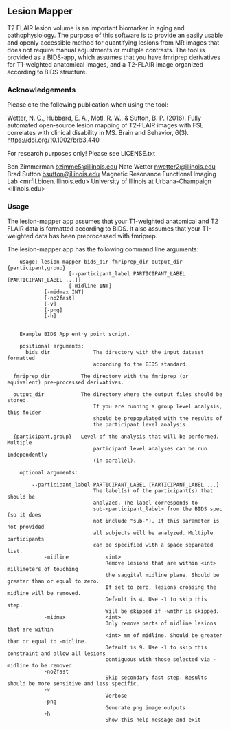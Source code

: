 ## Lesion Mapper

T2 FLAIR lesion volume is an important biomarker in aging and pathophysiology. The purpose of this software is to provide an easily usable and openly accessible method for quantifying lesions from MR images that does not require manual adjustments or multiple contrasts. The tool is provided as a BIDS-app, which assumes that you have fmriprep derivatives for T1-weighted anatomical images, and a T2-FLAIR image organized according to BIDS structure. 



### Acknowledgements

Please cite the following publication when using the tool:

Wetter, N. C., Hubbard, E. A., Motl, R. W., & Sutton, B. P. (2016). Fully automated open‐source lesion mapping of T2‐FLAIR images with FSL correlates with clinical disability in MS. Brain and Behavior, 6(3). https://doi.org/10.1002/brb3.440

For research purposes only! Please see LICENSE.txt

Ben Zimmerman <bzimme5@illinois.edu>
Nate Wetter <nwetter2@illinois.edu>
Brad Sutton <bsutton@illinois.edu>
Magnetic Resonance Functional Imaging Lab <mrfil.bioen.illinois.edu>
University of Illinois at Urbana-Champaign <illinois.edu>

### Usage 

The lesion-mapper app assumes that your T1-weighted anatomical and T2 FLAIR data is formatted according to BIDS. It also assumes that your T1-weighted data has been preprocessed with fmriprep. 

The lesion-mapper app has the following command line arguments:

		usage: lesion-mapper bids_dir fmriprep_dir output_dir {participant,group} 
		              	[--participant_label PARTICIPANT_LABEL [PARTICIPANT_LABEL ...]]
		              	[-midline INT]
				[-midmax INT]
				[-no2fast]
				[-v]
				[-png]
				[-h]
				

		Example BIDS App entry point script.

		positional arguments:
		  bids_dir              The directory with the input dataset formatted
		                        according to the BIDS standard.
                            
      fmriprep_dir          The directory with the fmriprep (or equivalent) pre-processed derivatives.
		  
      output_dir            The directory where the output files should be stored.
		                        If you are running a group level analysis, this folder
		                        should be prepopulated with the results of
		                        the participant level analysis.
		  
      {participant,group}   Level of the analysis that will be performed. Multiple
		                        participant level analyses can be run independently
		                        (in parallel).

		optional arguments:
		  
			--participant_label PARTICIPANT_LABEL [PARTICIPANT_LABEL ...]
		                        The label(s) of the participant(s) that should be
		                        analyzed. The label corresponds to
		                        sub-<participant_label> from the BIDS spec (so it does
		                        not include "sub-"). If this parameter is not provided
		                        all subjects will be analyzed. Multiple participants
		                        can be specified with a space separated list.
      			-midline            <int>
                            		Remove lesions that are within <int> millimeters of touching
                            		the saggital midline plane. Should be greater than or equal to zero.
                            		If set to zero, lesions crossing the midline will be removed.
                            		Default is 4. Use -1 to skip this step.
                            		Will be skipped if -wmthr is skipped.
      			-midmax             <int>  
                            		Only remove parts of midline lesions that are within
                            		<int> mm of midline. Should be greater than or equal to -midline.
                            		Default is 9. Use -1 to skip this constraint and allow all lesions
                            		contiguous with those selected via -midline to be removed.
      			-no2fast 
                            		Skip secondary fast step. Results should be more sensitive and less specific.
      			-v                    
                            		Verbose
      			-png
                            		Generate png image outputs
      			-h                    
                            		Show this help message and exit
 







